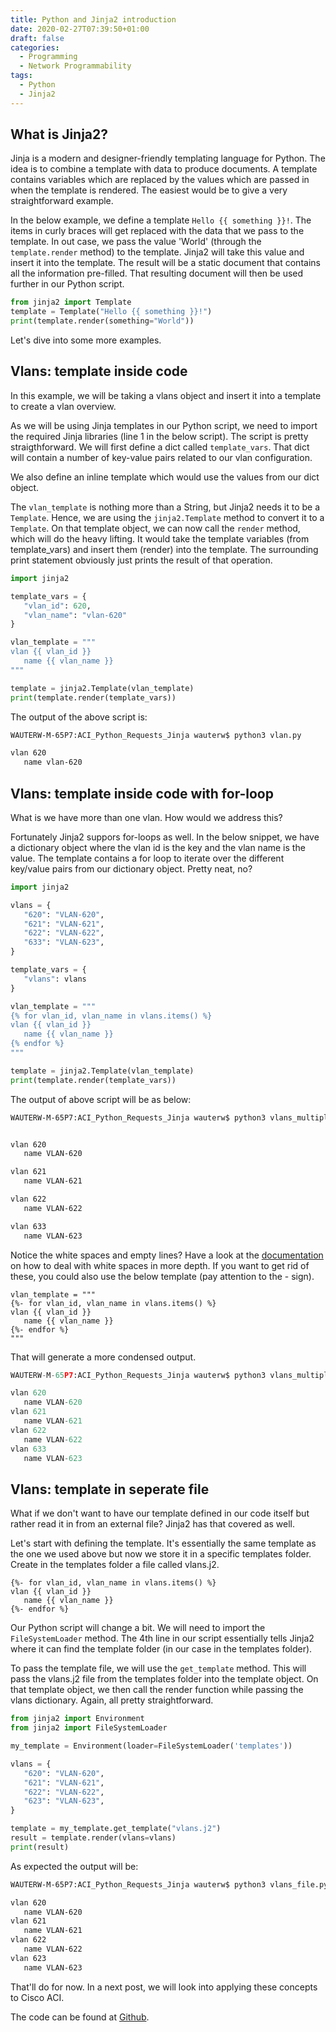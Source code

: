 ```yaml
---
title: Python and Jinja2 introduction
date: 2020-02-27T07:39:50+01:00
draft: false
categories:
  - Programming
  - Network Programmability
tags:
  - Python
  - Jinja2
---
```


## What is Jinja2?
Jinja is a modern and designer-friendly templating language for Python. The idea is to combine a template with data to produce documents. A template contains variables which are replaced by the values which are passed in when the template is rendered. The easiest would be to give a very straightforward example.

In the below example, we define a template `Hello {{ something }}!`. The items in curly braces will get replaced with the data that we pass to the template. In out case, we pass the value 'World' (through the `template.render` method) to the template. Jinja2 will take this value and insert it into the template. The result will be a static document that contains all the information pre-filled. That resulting document will then be used further in our Python script.

```python
from jinja2 import Template
template = Template("Hello {{ something }}!")
print(template.render(something="World"))
```

Let's dive into some more examples.

## Vlans: template inside code

In this example, we will be taking a vlans object and insert it into a template to create a vlan overview.

As we will be using Jinja templates in our Python script, we need to import the required Jinja libraries (line 1 in the below script). The script is pretty straigthforward. We will first define a dict called `template_vars`. That dict will contain a number of key-value pairs related to our vlan configuration.

We also define an inline template which would use the values from our dict object.

The `vlan_template` is nothing more than a String, but Jinja2 needs it to be a `Template`. Hence, we are using the `jinja2.Template` method to convert it to a `Template`. On that template object, we can now call the `render` method, which will do the heavy lifting. It would take the template variables (from template_vars) and insert them (render) into the template. The surrounding print statement obviously just prints the result of that operation.

```python
import jinja2

template_vars = {
   "vlan_id": 620, 
   "vlan_name": "vlan-620"
}

vlan_template = """
vlan {{ vlan_id }}
   name {{ vlan_name }}
"""

template = jinja2.Template(vlan_template)
print(template.render(template_vars))
```
The output of the above script is:

```bash
WAUTERW-M-65P7:ACI_Python_Requests_Jinja wauterw$ python3 vlan.py 

vlan 620
   name vlan-620
```
## Vlans: template inside code with for-loop

What is we have more than one vlan. How would we address this? 

Fortunately Jinja2 suppors for-loops as well. In the below snippet, we have a dictionary object where the vlan id is the key and the vlan name is the value. The template contains a for loop to iterate over the different key/value pairs from our dictionary object. Pretty neat, no?

```python
import jinja2

vlans = {
   "620": "VLAN-620",
   "621": "VLAN-621", 
   "622": "VLAN-622", 
   "633": "VLAN-623",   
}

template_vars = {
   "vlans": vlans
}

vlan_template = """
{% for vlan_id, vlan_name in vlans.items() %}
vlan {{ vlan_id }}
   name {{ vlan_name }}
{% endfor %}
"""

template = jinja2.Template(vlan_template)
print(template.render(template_vars))
```
The output of above script will be as below:

```bash
WAUTERW-M-65P7:ACI_Python_Requests_Jinja wauterw$ python3 vlans_multiple.py 


vlan 620
   name VLAN-620

vlan 621
   name VLAN-621

vlan 622
   name VLAN-622

vlan 633
   name VLAN-623
```

Notice the white spaces and empty lines? Have a look at the [documentation](https://jinja.palletsprojects.com/en/2.11.x/templates/#whitespace-control) on how to deal with white spaces in more depth. If you want to get rid of these, you could also use the below template (pay attention to the - sign).

```jinja
vlan_template = """
{%- for vlan_id, vlan_name in vlans.items() %}
vlan {{ vlan_id }}
   name {{ vlan_name }}
{%- endfor %}
"""
```

That will generate a more condensed output.

```python
WAUTERW-M-65P7:ACI_Python_Requests_Jinja wauterw$ python3 vlans_multiple.py 

vlan 620
   name VLAN-620
vlan 621
   name VLAN-621
vlan 622
   name VLAN-622
vlan 633
   name VLAN-623
```
## Vlans: template in seperate file

What if we don't want to have our template defined in our code itself but rather read it in from an external file? Jinja2 has that covered as well.

Let's start with defining the template. It's essentially the same template as the one we used above but now we store it in a specific templates folder. Create in the templates folder a file called vlans.j2.

```jinja
{%- for vlan_id, vlan_name in vlans.items() %}
vlan {{ vlan_id }}
   name {{ vlan_name }}
{%- endfor %}
```
Our Python script will change a bit. We will need to import the `FileSystemLoader` method. The 4th line in our script essentially tells Jinja2 where it can find the template folder (in our case in the templates folder).

To pass the template file, we will use the `get_template` method. This will pass the vlans.j2 file from the templates folder into the template object. On that template object, we then call the render function while passing the vlans dictionary. Again, all pretty straightforward.

```python
from jinja2 import Environment
from jinja2 import FileSystemLoader

my_template = Environment(loader=FileSystemLoader('templates'))

vlans = {
   "620": "VLAN-620",
   "621": "VLAN-621", 
   "622": "VLAN-622", 
   "623": "VLAN-623",  
}

template = my_template.get_template("vlans.j2")
result = template.render(vlans=vlans)
print(result)
```
As expected the output will be:

```bash
WAUTERW-M-65P7:ACI_Python_Requests_Jinja wauterw$ python3 vlans_file.py 

vlan 620
   name VLAN-620
vlan 621
   name VLAN-621
vlan 622
   name VLAN-622
vlan 623
   name VLAN-623
```
That'll do for now. In a next post, we will look into applying these concepts to Cisco ACI.

The code can be found at [Github](https://github.com/wiwa1978/blog-hugo-netlify-code/tree/master/ACI_Python_Requests_Jinja).